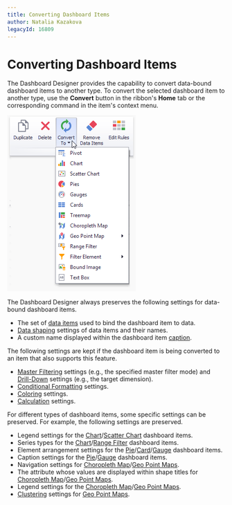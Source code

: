 ```yaml
---
title: Converting Dashboard Items
author: Natalia Kazakova
legacyId: 16809
---
```

# Converting Dashboard Items
The Dashboard Designer provides the capability to convert data-bound dashboard items to another type. To convert the selected dashboard item to another type, use the **Convert** button in the ribbon's **Home** tab or the corresponding command in the item's context menu.

![Ribbon_ConvertDashboardItem](../../images/img23151.png)

The Dashboard Designer always preserves the following settings for data-bound dashboard items.
* The set of [data items](bind-dashboard-items-to-data.md) used to bind the dashboard item to data.
* [Data shaping](data-shaping.md) settings of data items and their names.
* A custom name displayed within the dashboard item [caption](dashboard-layout/dashboard-item-caption.md).

The following settings are kept if the dashboard item is being converted to an item that also supports this feature.
* [Master Filtering](interactivity/master-filtering.md) settings (e.g., the specified master filter mode) and [Drill-Down](interactivity/drill-down.md) settings (e.g., the target dimension).
* [Conditional Formatting](appearance-customization/conditional-formatting.md) settings.
* [Coloring](appearance-customization/coloring.md) settings.
* [Calculation](data-analysis/window-calculations.md) settings.

For different types of dashboard items, some specific settings can be preserved. For example, the following settings are preserved.
* Legend settings for the [Chart](dashboard-item-settings/chart.md)/[Scatter Chart](dashboard-item-settings/scatter-chart.md) dashboard items.
* Series types for the [Chart](dashboard-item-settings/chart.md)/[Range Filter](dashboard-item-settings/range-filter.md) dashboard items.
* Element arrangement settings for the [Pie](dashboard-item-settings/pies.md)/[Card](dashboard-item-settings/cards.md)/[Gauge](dashboard-item-settings/gauges.md) dashboard items.
* Caption settings for the [Pie](dashboard-item-settings/pies.md)/[Gauge](dashboard-item-settings/gauges.md) dashboard items.
* Navigation settings for [Choropleth Map](dashboard-item-settings/choropleth-map.md)/[Geo Point Maps](dashboard-item-settings/geo-point-maps.md).
* The attribute whose values are displayed within shape titles for [Choropleth Map](dashboard-item-settings/choropleth-map.md)/[Geo Point Maps](dashboard-item-settings/geo-point-maps.md).
* Legend settings for the [Choropleth Map](dashboard-item-settings/choropleth-map.md)/[Geo Point Maps](dashboard-item-settings/geo-point-maps.md).
* [Clustering](dashboard-item-settings/geo-point-maps/clustering.md) settings for [Geo Point Maps](dashboard-item-settings/geo-point-maps.md).